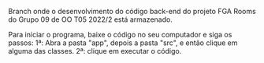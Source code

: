 Branch onde o desenvolvimento do código back-end do projeto FGA Rooms do Grupo 09 de OO T05 2022/2 está armazenado. 

Para iniciar o programa, baixe o código no seu computador e siga os passos:
1ª: Abra a pasta "app", depois a pasta "src", e então clique em alguma das classes.
2ª: clique em executar o código.
